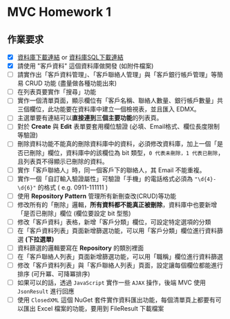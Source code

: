 ﻿# MVC Homework 1

## 作業要求
* [x] [資料庫下載連結](https://drive.google.com/open?id=0B9TSNtgzYzPTSGR5TEc4TjcwZmM) or [資料庫SQL下載連結](https://drive.google.com/open?id=1AX0x00BUM3N47mY8fLoaL47QPI_ERbKl)
* [x] 請使用 "客戶資料" 這個資料庫做開發 (如附件檔案)
* [ ] 請實作出「客戶資料管理」、「客戶聯絡人管理」與「客戶銀行帳戶管理」等簡易 CRUD 功能 (盡量做各種功能出來)
* [ ] 在列表頁要實作「搜尋」功能
* [ ] 實作一個清單頁面，顯示欄位有「客戶名稱、聯絡人數量、銀行帳戶數量」共三個欄位，此功能要在資料庫中建立一個檢視表，並且匯入 EDMX。
* [ ] 主選單要有連結可以**直接連到三個主要功能**的列表頁。
* [ ] 對於 **Create** 與 **Edit** 表單要套用欄位驗證 (必填、Email格式、欄位長度限制等驗證)
* [ ] 刪除資料功能不能真的刪除資料庫中的資料，必須修改資料庫，加上一個「是否已刪除」欄位，資料庫中的該欄位為 bit 類型，`0 代表未刪除，1 代表已刪除`，且列表頁不得顯示已刪除的資料。
* [ ] 實作「客戶聯絡人」時，同一個客戶下的聯絡人，其 Email 不能重複。
* [ ] 實作一個「自訂輸入驗證屬性」可驗證「手機」的電話格式必須為 `"\d{4}-\d{6}"` 的格式 ( e.g. 0911-111111 )
* [ ] 使用 **Repository Pattern** 管理所有新刪查改(CRUD)等功能
* [ ] 修改所有的「刪除」邏輯，**所有資料都不能真正被刪除**，資料庫中也要新增「是否已刪除」欄位 (欄位要設定 bit 型態)
* [ ] 修改「客戶資料」表格，新增「客戶分類」欄位，可設定特定選項的分類
* [ ] 在「客戶資料列表」頁面新增篩選功能，可以用「客戶分類」欄位進行資料篩選 **(下拉選單)**
* [ ] 資料篩選的邏輯要寫在 **Repository** 的類別裡面
* [ ] 在「客戶聯絡人列表」頁面新增篩選功能，可以用「職稱」欄位進行資料篩選
* [ ] 修改「客戶資料列表」與「客戶聯絡人列表」頁面，設定讓每個欄位都能進行排序 (可升冪、可降冪排序)
* [ ] 如果可以的話，透過 `JavaScript` 實作一些 `AJAX` 操作，後端 MVC 使用 `JsonResult` 進行回應
* [ ] 使用 `ClosedXML` 這個 NuGet 套件實作資料匯出功能，每個清單頁上都要有可以匯出 Excel 檔案的功能，要用到 FileResult 下載檔案